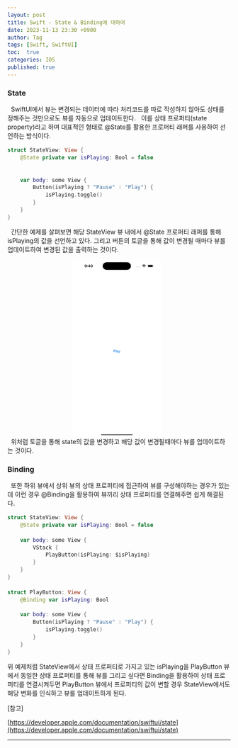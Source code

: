 ```yaml
---
layout: post
title: Swift - State & Binding에 대하여
date: 2023-11-13 23:30 +0900
author: Tag
tags: [Swift, SwiftUI]
toc:  true
categories: IOS
published: true
---
```

### State
&nbsp; SwiftUI에서 뷰는 변경되는 데이터에 따라 처리코드를 따로 작성하지 않아도 상태를 정해주는 것만으로도 뷰를 자동으로 업데이트한다.
&nbsp; 이를 상태 프로퍼티(state property)라고 하며 대표적인 형태로 @State를 활용한 프로퍼티 래퍼를 사용하여 선언하는 방식이다.

```swift
struct StateView: View {
    @State private var isPlaying: Bool = false


    var body: some View {
        Button(isPlaying ? "Pause" : "Play") {
            isPlaying.toggle()
        }
    }
}
```

&nbsp; 간단한 예제를 살펴보면 해당 StateView 뷰 내에서 @State 프로퍼티 래퍼를 통해 isPlaying의 값을 선언하고 있다. 그리고 버튼의 토글을 통해 값이 변경될 때마다 뷰를 업데이트하여 변경된 값을 출력하는 것이다.
<div style="display: flex; justify-content: center; align-items: center;">
<img src="/assets/PostImage/StateProperty.gif" width="200" height="400" style="margin-right: 10px;">
</div>
&nbsp; 위처럼 토글을 통해 state의 값을 변경하고 해당 값이 변경될때마다 뷰를 업데이트하는 것이다.
</p>

### Binding
&nbsp; 또한 하위 뷰에서 상위 뷰의 상태 프로퍼티에 접근하여 뷰를 구성해야하는 경우가 있는데 이런 경우 @Binding을 활용하여 뷰끼리 상태 프로퍼티를 연결해주면 쉽게 해결된다.

```swift
struct StateView: View {
    @State private var isPlaying: Bool = false
    
    var body: some View {
        VStack {
            PlayButton(isPlaying: $isPlaying)
        }
    }
}

struct PlayButton: View {
    @Binding var isPlaying: Bool
    
    var body: some View {
        Button(isPlaying ? "Pause" : "Play") {
            isPlaying.toggle()
        }
    }
}
```

위 예제처럼 StateView에서 상태 프로퍼티로 가지고 있는 isPlaying을 PlayButton 뷰에서 동일한 상태 프로퍼티를 통해 뷰를 그리고 싶다면 Binding을 활용하여 상태 프로퍼티를 연결시켜두면 PlayButton 뷰에서 프로퍼티의 값이 변할 경우 StateView에서도 해당 변화를 인식하고 뷰를 업데이트하게 된다.


[참고]

[https://developer.apple.com/documentation/swiftui/state](https://developer.apple.com/documentation/swiftui/state)

-----
